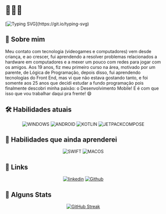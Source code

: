 
# 🧑🏻‍💻

[![Typing SVG](https://readme-typing-svg.herokuapp.com?duration=3000&color=000&center=false&vCenter=false&lines=👋+Olá+Mundo!;👋+Tudo+bem?;👋+Me+chamo+Bruno+Oliveira.)](https://git.io/typing-svg)

## 🚀 Sobre mim
Meu contato com tecnologia (videogames e computadores) vem desde criança, e ao crescer, fui aprendendo a resolver problemas relacionados a hardware em computadores e a mexer um pouco com redes para jogar com os amigos. Aos 19 anos, fiz meu primeiro curso na área, motivado por um parente, de Lógica de Programação, depois disso, fui aprendendo tecnologias do Front End, mas vi que não estava gostando tanto, e foi somente aos 25 anos que decidi estudar a fundo programação pois finalmente descobri minha paixão: o Desenvolvimento Mobile! E é com que isso que vou trabalhar daqui pra frente! 😄


## 🛠 Habilidades atuais
<div align="center">

![WINDOWS](https://img.shields.io/badge/Windows-0078D4.svg?style=for-the-badge&logo=Windows&logoColor=white)
![ANDROID](https://img.shields.io/badge/Android-3DDC84.svg?style=for-the-badge&logo=Android&logoColor=white)
![KOTLIN](https://img.shields.io/badge/Kotlin-7F52FF.svg?style=for-the-badge&logo=Kotlin&logoColor=white)
![JETPACKCOMPOSE](https://img.shields.io/badge/Jetpack%20Compose-4285F4.svg?style=for-the-badge&logo=Jetpack-Compose&logoColor=white)

</div>

## 🤖 Habilidades que ainda aprenderei
<div align="center">

![SWIFT](https://img.shields.io/badge/Swift-F05138.svg?style=for-the-badge&logo=Swift&logoColor=white)
![MACOS](https://img.shields.io/badge/macOS-000000.svg?style=for-the-badge&logo=macOS&logoColor=white)

</div>

## 🔗 Links
<div align="center">

[![linkedin](https://img.shields.io/badge/linkedin-0A66C2?style=for-the-badge&logo=linkedin&logoColor=white)](https://www.linkedin.com/in/brunodian/)
[![Github](https://img.shields.io/badge/Github-000?style=for-the-badge&logo=github&logoColor=white)](https://github.com/BrunoDian)

</div>

## 👀 Alguns Stats
<div align="center">

[![GitHub Streak](https://streak-stats.demolab.com?user=BrunoDian&theme=ambient-gradient)](https://git.io/streak-stats)

</div>